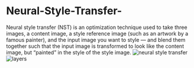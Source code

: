# Neural-Style-Transfer-
Neural style transfer (NST) is an optimization technique used to take three images, a content image, a style reference image (such as an artwork by a famous painter), and the input image you want to style — and blend them together such that the input image is transformed to look like the content image, but “painted” in the style of the style image.
![neural style transfer](https://user-images.githubusercontent.com/32080026/61582614-c91d1280-aae1-11e9-9bee-54d4cfbc72bc.JPG)
![layers](https://user-images.githubusercontent.com/32080026/61588588-1e453c80-ab53-11e9-95fd-ab6fb3d8384e.JPG)
